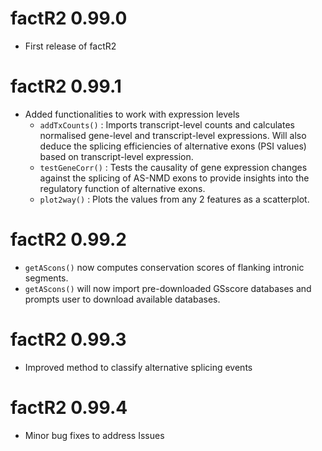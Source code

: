 # factR2 0.99.0

* First release of factR2

# factR2 0.99.1

* Added functionalities to work with expression levels
    * `addTxCounts()` : Imports transcript-level counts and calculates normalised
    gene-level and transcript-level expressions. Will also deduce the splicing
    efficiencies of alternative exons (PSI values) based on transcript-level
    expression.
    * `testGeneCorr()` : Tests the causality of gene expression changes against
    the splicing of AS-NMD exons to provide insights into the regulatory function
    of  alternative exons.
    * `plot2way()` : Plots the values from any 2 features as a scatterplot.
    
# factR2 0.99.2

* `getAScons()` now computes conservation scores of flanking intronic segments.
* `getAScons()` will now import pre-downloaded GSscore databases and prompts user
to download available databases.

    
# factR2 0.99.3

* Improved method to classify alternative splicing events

# factR2 0.99.4

* Minor bug fixes to address Issues

